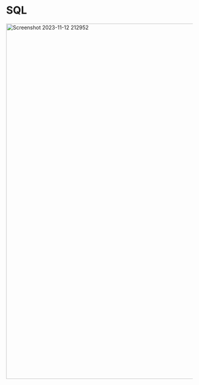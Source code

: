 # SQL
<img width="960" alt="Screenshot 2023-11-12 212952" src="https://github.com/KoilakondaMadhu/SQL/assets/111329658/fd828dc2-c19d-4713-934a-856b1a6fd991">
